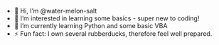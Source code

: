 - 👋 Hi, I’m @water-melon-salt
- 👀 I’m interested in learning some basics - super new to coding!
- 🌱 I’m currently learning Python and some basic VBA
- ⚡ Fun fact: I own several rubberducks, therefore feel well prepared.

<!---
water-melon-salt/water-melon-salt is a ✨ special ✨ repository because its `README.md` (this file) appears on your GitHub profile.
You can click the Preview link to take a look at your changes.
--->
